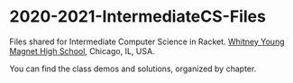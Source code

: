 # 2020-2021-IntermediateCS-Files
Files shared for Intermediate Computer Science in Racket. [Whitney Young Magnet High School](https://wyoung.org), Chicago, IL, USA.

You can find the class demos and solutions, organized by chapter.
